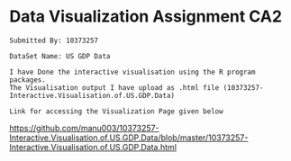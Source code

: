 # Data Visualization Assignment CA2
```
Submitted By: 10373257
```
```
DataSet Name: US GDP Data
```
```
I have Done the interactive visualisation using the R program packages.
The Visualisation output I have upload as .html file (10373257-Interactive.Visualisation.of.US.GDP.Data)
```
```
Link for accessing the Visualization Page given below
```
https://github.com/manu003/10373257-Interactive.Visualisation.of.US.GDP.Data/blob/master/10373257-Interactive.Visualisation.of.US.GDP.Data.html
